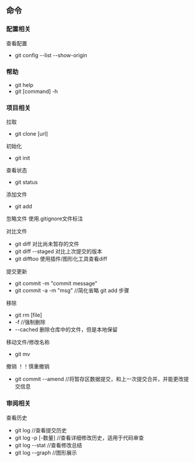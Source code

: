 
## 命令

### 配置相关
查看配置
- git config --list --show-origin

### 帮助
- git help
- git [command] -h
  
### 项目相关

拉取
- git clone \[url\]

初始化
- git init

查看状态
- git status

添加文件
- git add

忽略文件
使用.gitignore文件标注

对比文件
- git diff 对比尚未暂存的文件
- git diff --staged 对比上次提交的版本
- git difftoo 使用插件/图形化工具查看diff

提交更新
- git commit -m "commit message"
- git commit -a -m "msg" //简化省略 git add 步骤

移除
- git rm [file]
- -f //强制删除
- --cached 删除仓库中的文件，但是本地保留

移动文件/修改名称
- git mv


撤销 ！！慎重撤销
- git commit --amend //将暂存区数据提交，和上一次提交合并，并能更改提交信息

### 审阅相关

查看历史
- git log //查看提交历史
- git log -p [-数量] //查看详细修改历史，适用于代码审查
- git log --stat //查看修改总结
- git log --graph //图形展示